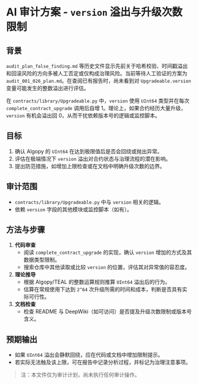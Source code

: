 # AI 审计方案 - `version` 溢出与升级次数限制

## 背景
`audit_plan_false_finding.md` 等历史文件显示先前关于哈希校验、时间戳溢出和回滚风险的方向多被人工否定或仅构成治理风险。当前等待人工验证的方案为 `audit_001_026_plan.md`。在查阅已有报告时，尚未看到对 `Upgradeable.version` 变量可能发生的整数溢出进行评估。

在 `contracts/library/Upgradeable.py` 中，`version` 使用 `UInt64` 类型并在每次 `complete_contract_upgrade` 调用后自增 1。理论上，如果合约经历大量升级，`version` 有机会溢出回 0，从而干扰依赖版本号的逻辑或监控脚本。

## 目标
1. 确认 Algopy 的 `UInt64` 在达到极限值后是否会回绕或抛出异常。
2. 评估在极端情况下 `version` 溢出对合约状态与治理流程的潜在影响。
3. 提出防范措施，如增加上限检查或在文档中明确升级次数的边界。

## 审计范围
- `contracts/library/Upgradeable.py` 中与 `version` 相关的逻辑。
- 依赖 `version` 字段的其他模块或监控脚本（如有）。

## 方法与步骤
1. **代码审查**
   - 阅读 `complete_contract_upgrade` 的实现，确认 `version` 增加的方式及其数据类型限制。
   - 搜索仓库中其他读取或比较 `version` 的位置，评估其对异常值的容忍度。
2. **理论推导**
   - 根据 Algopy/TEAL 的整数运算规则推算 `UInt64` 溢出后的行为。
   - 估算在常规使用下达到 `2^64` 次升级所需的时间和成本，判断是否具有实际可行性。
3. **文档检查**
   - 检查 README 与 DeepWiki（如可访问）是否提及升级次数限制或版本号含义。

## 预期输出
- 如果 `UInt64` 溢出会静默回绕，应在代码或文档中增加限制提示。
- 若实际无法触及该上限，可在报告中记录分析过程，并标记为治理注意事项。

> 注：本文件仅为审计计划，尚未执行任何审计操作。
